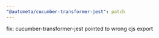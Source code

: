 ```yaml
---
"@autometa/cucumber-transformer-jest": patch
---
```


fix: cucumber-transformer-jest pointed to wrong cjs export
